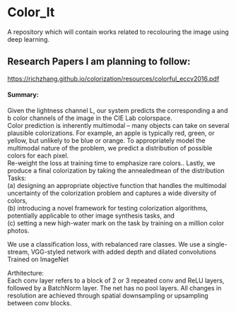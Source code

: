 # Color_It
A repository which will contain works related to recolouring the image using deep learning.


## Research Papers I am planning to follow:

<https://richzhang.github.io/colorization/resources/colorful_eccv2016.pdf>

#### Summary:
Given the lightness channel L, our system predicts the corresponding a and b color channels of the image in the CIE Lab colorspace.<br/>
Color prediction is inherently multimodal – many objects can take on several plausible colorizations. For example, an apple is typically red, green, or yellow, but unlikely to be blue or orange. To appropriately model the multimodal nature of the problem, we predict a distribution of possible colors for each pixel.<br/>
Re-weight the loss at training time to emphasize rare colors.. Lastly, we produce a final colorization by taking the annealedmean of the distribution<br/>
Tasks: <br/>
(a) designing an appropriate objective function that handles the multimodal uncertainty of the colorization problem and captures a wide diversity of colors, <br/>
(b) introducing a novel framework for testing colorization algorithms, potentially applicable to other image synthesis tasks, and <br/>
(c) setting a new high-water mark on the task by training on a million color photos.<br/>

We use a classification loss, with rebalanced rare classes. We use a single-stream, VGG-styled network with added depth and dilated convolutions<br/>
Trained on ImageNet<br/>

Arthitecture: <br/>
Each conv layer refers to a block of 2 or 3 repeated conv and ReLU layers, followed by a BatchNorm layer. The net has no pool layers. All changes in resolution are achieved through spatial downsampling or upsampling between conv blocks.
